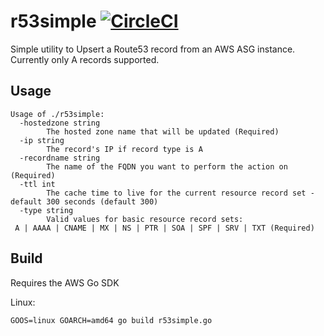 # r53simple [![CircleCI](https://circleci.com/gh/dbnegative/r53simple.svg?style=svg)](https://circleci.com/gh/dbnegative/r53simple)

Simple utility to Upsert a Route53 record from an AWS ASG instance. Currently only A records supported.

## Usage
```
Usage of ./r53simple:
  -hostedzone string 
    	The hosted zone name that will be updated (Required)
  -ip string
    	The record's IP if record type is A
  -recordname string
    	The name of the FQDN you want to perform the action on (Required)
  -ttl int
    	The cache time to live for the current resource record set - default 300 seconds (default 300)
  -type string
    	Valid values for basic resource record sets:
 A | AAAA | CNAME | MX | NS | PTR | SOA | SPF | SRV | TXT (Required)
```
## Build

Requires the AWS Go SDK

Linux:
```
GOOS=linux GOARCH=amd64 go build r53simple.go
```



